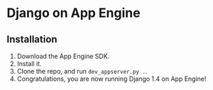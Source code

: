 Django on App Engine
===================

Installation
----------
1. Download the App Engine SDK.
2. Install it.
3. Clone the repo, and run `dev_appserver.py .`.
4. Congratulations, you are now running Django 1.4 on App Engine!
